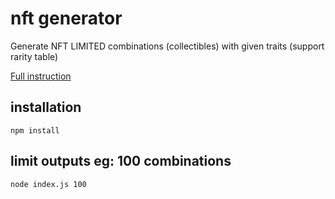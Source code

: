 ﻿# nft generator
Generate NFT LIMITED combinations (collectibles) with given traits (support rarity table)

[Full instruction](https://dev.to/victorquanlam/generate-879-120-cryptopunk-nfts-with-javascript-nodejs-command-line-app-step-by-step-10hp)

## installation

```` npm install ````

## limit outputs eg: 100 combinations

````node index.js 100````
